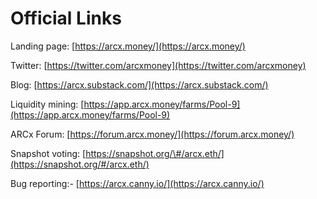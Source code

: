 # Official Links

Landing page: [https://arcx.money/](https://arcx.money/)

Twitter: [https://twitter.com/arcxmoney](https://twitter.com/arcxmoney)

Blog: [https://arcx.substack.com/](https://arcx.substack.com/)  
  
Liquidity mining: [https://app.arcx.money/farms/Pool-9](https://app.arcx.money/farms/Pool-9)  
  
ARCx Forum: [https://forum.arcx.money/](https://forum.arcx.money/)  
  
Snapshot voting: [https://snapshot.org/\#/arcx.eth/](https://snapshot.org/#/arcx.eth/)  
  
Bug reporting:- [https://arcx.canny.io/](https://arcx.canny.io/)





